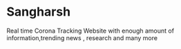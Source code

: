 # Sangharsh
Real time Corona Tracking Website with enough amount of information,trending news , research and many more
